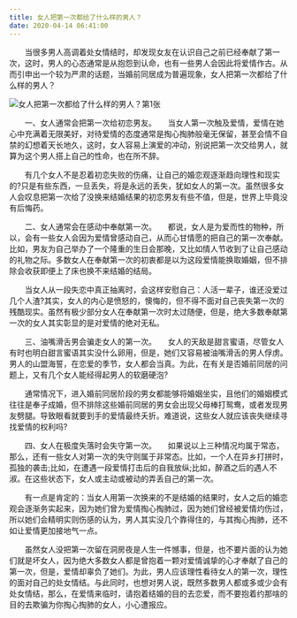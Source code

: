 ```yaml
---
title: 女人把第一次都给了什么样的男人？
date: 2020-04-14 06:41:00
---
```




　　当很多男人高调着处女情结时，却发现女友在认识自己之前已经奉献了第一次，这时，男人的心态通常是从抱怨到认命，也有一些男人会因此将爱情作古。从而引申出一个较为严肃的话题，当婚前同居成为普遍现象，女人把第一次都给了什么样的男人？

![女人把第一次都给了什么样的男人？第1张](/img/f799516077563fce593e34bc002946e9.jpg)

　　一、女人通常会把第一次给初恋男友。　　当女人第一次触及爱情，爱情在她心中充满着无限美好，对待爱情的态度通常是掏心掏肺般毫无保留，甚至会情不自禁的幻想着天长地久，这时，女人容易上演爱的冲动，别说把第一次交给男人，就算为这个男人搭上自己的性命，也在所不辞。

　　有几个女人不是忍着初恋失败的伤痛，让自己的婚恋观逐渐趋向理性和现实的?只是有些东西，一旦丢失，将是永远的丢失，犹如女人的第一次。虽然很多女人会叹息把第一次给了没换来结婚结果的初恋男友有些不值，但是，世界上毕竟没有后悔药。

　　二、女人通常会在感动中奉献第一次。　　都说，女人是为爱而性的物种，所以，会有一些女人会因为爱情曾感动自己，从而心甘情愿的把自己的第一次奉献。比如，男友为自己举办了一个隆重的生日会那晚，又比如情人节收到了让自己感动的礼物之际。多数女人在奉献第一次的初衷都是以为这段爱情能换取婚姻，但不排除会收获即便上了床也换不来结婚的结局。

　　当女人从一段失恋中真正抽离时，会这样安慰自己：人活一辈子，谁还没爱过几个人渣?其实，女人的内心是愤怒的，懊悔的，但不得不面对自己丧失第一次的残酷现实。虽然有极少部分女人在奉献第一次时太过随便，但是，绝大多数奉献第一次的女人其实彰显的是对爱情的绝对无私。

　　三、油嘴滑舌男会骗走女人的第一次。　　女人的天敌是甜言蜜语，尽管女人有时也明白甜言蜜语其实没什么卵用，但是，她们又容易被油嘴滑舌的男人俘虏。男人的山盟海誓，在恋爱的季节，女人都会当真。为此，在有关是否婚前同居的问题上，又有几个女人能经得起男人的软磨硬泡?

　　通常情况下，进入婚前同居阶段的男女都能够将婚姻坐实，且他们的婚姻模式往往是奉子成婚，但不排除这些婚前同居的男女会出现父母棒打鸳鸯，或者发现男友劈腿。导致眼看就要到手的爱情最终夭折。难道说，这些女人就应该丧失继续寻找爱情的权利吗?

　　四、女人在极度失落时会失守第一次。　　如果说以上三种情况均属于常态，那么，还有一些女人对第一次的失守则属于非常态。比如，一个人在异乡打拼时，孤独的袭击;比如，在遭遇一段爱情打击后的自我放纵;比如，醉酒之后的遇人不淑。在这些状态下，女人或主动或被动的弄丢自己的第一次。

　　有一点是肯定的：当女人用第一次换来的不是结婚的结果时，女人之后的婚恋观会逐渐务实起来，因为她们曾为爱情掏心掏肺过，因为她们曾经被爱情灼伤过，所以她们会精明实则伤感的认为，男人其实没几个靠得住的，与其掏心掏肺，还不如让爱情更加接地气一点。

　　虽然女人没把第一次留在洞房夜是人生一件憾事，但是，也不要片面的认为她们就是坏女人，因为绝大多数女人都是曾抱着一颗对爱情诚挚的心才奉献了自己的第一次，但是，爱情却辜负了她们。为此，男人应该理性看待女人的第一次，理性的面对自己的处女情结。与此同时，也想对男人说，既然多数男人都或多或少会有处女情结，那么，在爱情来临时，请抱着结婚的目的去恋爱，而不要抱着约那啥的目的去欺骗为你掏心掏肺的女人，小心遭报应。